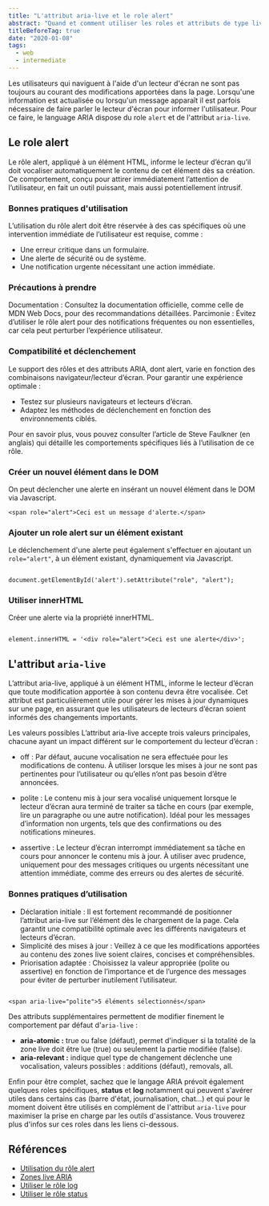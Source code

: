 ```yaml
---
title: "L'attribut aria-live et le role alert"
abstract: "Quand et comment utiliser les roles et attributs de type live"
titleBeforeTag: true
date: "2020-01-08"
tags:
  - web
  - intermediate
---
```

  
Les utilisateurs qui naviguent à l'aide d'un lecteur d'écran ne sont pas toujours au courant des modifications apportées dans la page. Lorsqu'une information est actualisée ou lorsqu'un message apparaît il est parfois nécessaire de faire parler le lecteur d'écran pour informer l'utilisateur. Pour ce faire, le language <abbr>ARIA</abbr> dispose du role `alert` et de l'attribut `aria-live`.

## Le role alert

Le rôle alert, appliqué à un élément HTML, informe le lecteur d’écran qu’il doit vocaliser automatiquement le contenu de cet élément dès sa création. Ce comportement, conçu pour attirer immédiatement l’attention de l’utilisateur, en fait un outil puissant, mais aussi potentiellement intrusif.

### Bonnes pratiques d'utilisation


L’utilisation du rôle alert doit être réservée à des cas spécifiques où une intervention immédiate de l’utilisateur est requise, comme :

- Une erreur critique dans un formulaire.
- Une alerte de sécurité ou de système.
- Une notification urgente nécessitant une action immédiate.


### Précautions à prendre

Documentation : Consultez la documentation officielle, comme celle de MDN Web Docs, pour des recommandations détaillées.
Parcimonie : Évitez d’utiliser le rôle alert pour des notifications fréquentes ou non essentielles, car cela peut perturber l’expérience utilisateur.

### Compatibilité et déclenchement

Le support des rôles et des attributs ARIA, dont alert, varie en fonction des combinaisons navigateur/lecteur d’écran. Pour garantir une expérience optimale :

- Testez sur plusieurs navigateurs et lecteurs d’écran.
- Adaptez les méthodes de déclenchement en fonction des environnements ciblés.

Pour en savoir plus, vous pouvez consulter l’article de Steve Faulkner (en anglais) qui détaille les comportements spécifiques liés à l’utilisation de ce rôle.

### Créer un nouvel élément dans le DOM

On peut déclencher une alerte en insérant un nouvel élément dans le <abbr>DOM</abbr> via Javascript.

<pre><code class="html">&lt;span role="alert"&gt;Ceci est un message d'alerte.&lt;/span&gt;</code></pre>

### Ajouter un role alert sur un élément existant
Le déclenchement d'une alerte peut également s'effectuer en ajoutant un `role="alert"`, à un élément existant, dynamiquement via Javascript.

<pre><code class="js">
document.getElementById('alert').setAttribute("role", "alert");
</code></pre>

### Utiliser innerHTML

Créer une alerte via la propriété innerHTML.
<pre><code class="js">
element.innerHTML = '&lt;div role="alert"&gt;Ceci est une alerte&lt;/div&gt;';
</code></pre>

## L'attribut `aria-live`

L’attribut aria-live, appliqué à un élément HTML, informe le lecteur d’écran que toute modification apportée à son contenu devra être vocalisée. Cet attribut est particulièrement utile pour gérer les mises à jour dynamiques sur une page, en assurant que les utilisateurs de lecteurs d’écran soient informés des changements importants.

Les valeurs possibles
L’attribut aria-live accepte trois valeurs principales, chacune ayant un impact différent sur le comportement du lecteur d’écran :

- off : 
Par défaut, aucune vocalisation ne sera effectuée pour les modifications de contenu.
À utiliser lorsque les mises à jour ne sont pas pertinentes pour l’utilisateur ou qu’elles n’ont pas besoin d’être annoncées.

- polite :
Le contenu mis à jour sera vocalisé uniquement lorsque le lecteur d’écran aura terminé de traiter sa tâche en cours (par exemple, lire un paragraphe ou une autre notification).
Idéal pour les messages d’information non urgents, tels que des confirmations ou des notifications mineures.

- assertive :
Le lecteur d’écran interrompt immédiatement sa tâche en cours pour annoncer le contenu mis à jour.
À utiliser avec prudence, uniquement pour des messages critiques ou urgents nécessitant une attention immédiate, comme des erreurs ou des alertes de sécurité.

### Bonnes pratiques d’utilisation

- Déclaration initiale : Il est fortement recommandé de positionner l’attribut aria-live sur l’élément dès le chargement de la page. Cela garantit une compatibilité optimale avec les différents navigateurs et lecteurs d’écran.
- Simplicité des mises à jour : Veillez à ce que les modifications apportées au contenu des zones live soient claires, concises et compréhensibles.
- Priorisation adaptée : Choisissez la valeur appropriée (polite ou assertive) en fonction de l’importance et de l’urgence des messages pour éviter de perturber inutilement l’utilisateur.

<pre><code class="html">
&lt;span aria-live="polite"&gt;5 éléments sélectionnés&lt;/span&gt;
</code></pre>
  
Des attributs supplémentaires permettent de modifier finement le comportement par défaut d'`aria-live`&nbsp;:

- **aria-atomic&nbsp;:**  true ou false (défaut), permet d'indiquer si la totalité de la zone live doit être lue (true) ou seulement la partie modifiée (false).
- **aria-relevant&nbsp;:** indique quel type de changement déclenche une vocalisation, valeurs possibles&nbsp;: additions (défaut), removals, all.

Enfin pour être complet, sachez que le langage <abbr>ARIA</abbr> prévoit également quelques roles spécifiques, **status** et **log** notamment qui peuvent s'avérer utiles dans certains cas (barre d'état, journalisation, chat…) et qui pour le moment doivent être utilisés en complément de l'attribut `aria-live` pour maximiser la prise en charge par les outils d'assistance. Vous trouverez plus d'infos sur ces roles dans les liens ci-dessous.


## Références
- [Utilisation du rôle alert](https://developer.mozilla.org/fr/docs/Web/Accessibility/ARIA/Roles/alert_role)
- [Zones live ARIA](https://developer.mozilla.org/fr/docs/Accessibilit%C3%A9/ARIA/Zones_live_ARIA)
- [Utiliser le rôle log](https://developer.mozilla.org/fr/docs/Accessibilit%C3%A9/ARIA/Techniques_ARIA/Utiliser_le_role_log)
- [Utiliser le rôle status](https://developer.mozilla.org/fr/docs/Accessibilit%C3%A9/ARIA/Techniques_ARIA/Utiliser_le_role_status)
